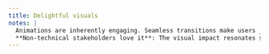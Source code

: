 ```yaml
---
title: Delightful visuals
notes: |
  Animations are inherently engaging. Seamless transitions make users _feel_ like the app cares about their experience, fostering a sense of polish and satisfaction.
  **Non-technical stakeholders love it**: The visual impact resonates strongly as it's something they can point to, it's hard to miss compared to other technical things.
---
```


<br>

